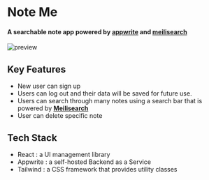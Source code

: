 # Note Me
#### A searchable  note app powered by [appwrite](https://appwrite.io/docs) and [meilisearch](https://docs.meilisearch.com/learn/getting_started/quick_start.html#securing-meilisearch) 
![preview](https://raw.githubusercontent.com/Tribhuwan-Joshi/note-me/main/public/NoteMe.png)

## Key Features
- New user can sign up 
- Users can log out and their data will be saved for future use. 
- Users can search through many notes using a search bar that is powered by [**Meilisearch**](https://docs.meilisearch.com/learn/getting_started/quick_start.html#securing-meilisearch)
- User can delete specific note

## Tech Stack 
- React : a UI management library
- Appwrite : a self-hosted Backend as a Service
- Tailwind : a CSS framework that provides utility classes


